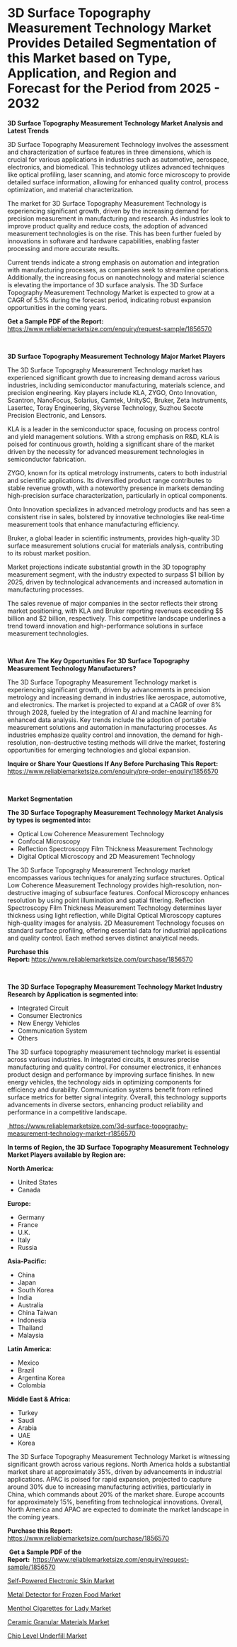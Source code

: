 <p><h1>3D Surface Topography Measurement Technology Market Provides Detailed Segmentation of this Market based on Type, Application, and Region and Forecast for the Period from 2025 - 2032</h1></p><p><strong>3D Surface Topography Measurement Technology Market Analysis and Latest Trends</strong></p>
<p><p>3D Surface Topography Measurement Technology involves the assessment and characterization of surface features in three dimensions, which is crucial for various applications in industries such as automotive, aerospace, electronics, and biomedical. This technology utilizes advanced techniques like optical profiling, laser scanning, and atomic force microscopy to provide detailed surface information, allowing for enhanced quality control, process optimization, and material characterization.</p><p>The market for 3D Surface Topography Measurement Technology is experiencing significant growth, driven by the increasing demand for precision measurement in manufacturing and research. As industries look to improve product quality and reduce costs, the adoption of advanced measurement technologies is on the rise. This has been further fueled by innovations in software and hardware capabilities, enabling faster processing and more accurate results.</p><p>Current trends indicate a strong emphasis on automation and integration with manufacturing processes, as companies seek to streamline operations. Additionally, the increasing focus on nanotechnology and material science is elevating the importance of 3D surface analysis. The 3D Surface Topography Measurement Technology Market is expected to grow at a CAGR of 5.5% during the forecast period, indicating robust expansion opportunities in the coming years.</p></p>
<p><strong>Get a Sample PDF of the Report:&nbsp;</strong> <a href="https://www.reliablemarketsize.com/enquiry/request-sample/1856570?utm_campaign=1901&utm_medium=2&utm_source=Github&utm_content=ia&utm_term=08012025&utm_id=3d-surface-topography-measurement-technology">https://www.reliablemarketsize.com/enquiry/request-sample/1856570</a></p>
<p>&nbsp;</p>
<p><strong>3D Surface Topography Measurement Technology Major Market Players</strong></p>
<p><p>The 3D Surface Topography Measurement Technology market has experienced significant growth due to increasing demand across various industries, including semiconductor manufacturing, materials science, and precision engineering. Key players include KLA, ZYGO, Onto Innovation, Scantron, NanoFocus, Solarius, Camtek, UnitySC, Bruker, Zeta Instruments, Lasertec, Toray Engineering, Skyverse Technology, Suzhou Secote Precision Electronic, and Lensors.</p><p>KLA is a leader in the semiconductor space, focusing on process control and yield management solutions. With a strong emphasis on R&D, KLA is poised for continuous growth, holding a significant share of the market driven by the necessity for advanced measurement technologies in semiconductor fabrication.</p><p>ZYGO, known for its optical metrology instruments, caters to both industrial and scientific applications. Its diversified product range contributes to stable revenue growth, with a noteworthy presence in markets demanding high-precision surface characterization, particularly in optical components.</p><p>Onto Innovation specializes in advanced metrology products and has seen a consistent rise in sales, bolstered by innovative technologies like real-time measurement tools that enhance manufacturing efficiency. </p><p>Bruker, a global leader in scientific instruments, provides high-quality 3D surface measurement solutions crucial for materials analysis, contributing to its robust market position. </p><p>Market projections indicate substantial growth in the 3D topography measurement segment, with the industry expected to surpass $1 billion by 2025, driven by technological advancements and increased automation in manufacturing processes.</p><p>The sales revenue of major companies in the sector reflects their strong market positioning, with KLA and Bruker reporting revenues exceeding $5 billion and $2 billion, respectively. This competitive landscape underlines a trend toward innovation and high-performance solutions in surface measurement technologies.</p></p>
<p>&nbsp;</p>
<p><strong>What Are The Key Opportunities For 3D Surface Topography Measurement Technology Manufacturers?</strong></p>
<p><p>The 3D Surface Topography Measurement Technology market is experiencing significant growth, driven by advancements in precision metrology and increasing demand in industries like aerospace, automotive, and electronics. The market is projected to expand at a CAGR of over 8% through 2028, fueled by the integration of AI and machine learning for enhanced data analysis. Key trends include the adoption of portable measurement solutions and automation in manufacturing processes. As industries emphasize quality control and innovation, the demand for high-resolution, non-destructive testing methods will drive the market, fostering opportunities for emerging technologies and global expansion.</p></p>
<p><strong>Inquire or Share Your Questions If Any Before Purchasing This Report:</strong> <a href="https://www.reliablemarketsize.com/enquiry/pre-order-enquiry/1856570?utm_campaign=1901&utm_medium=2&utm_source=Github&utm_content=ia&utm_term=08012025&utm_id=3d-surface-topography-measurement-technology">https://www.reliablemarketsize.com/enquiry/pre-order-enquiry/1856570</a></p>
<p>&nbsp;</p>
<p><strong>Market Segmentation</strong></p>
<p><strong>The 3D Surface Topography Measurement Technology Market Analysis by types is segmented into:</strong></p>
<p><ul><li>Optical Low Coherence Measurement Technology</li><li>Confocal Microscopy</li><li>Reflection Spectroscopy Film Thickness Measurement Technology</li><li>Digital Optical Microscopy and 2D Measurement Technology</li></ul></p>
<p><p>The 3D Surface Topography Measurement Technology market encompasses various techniques for analyzing surface structures. Optical Low Coherence Measurement Technology provides high-resolution, non-destructive imaging of subsurface features. Confocal Microscopy enhances resolution by using point illumination and spatial filtering. Reflection Spectroscopy Film Thickness Measurement Technology determines layer thickness using light reflection, while Digital Optical Microscopy captures high-quality images for analysis. 2D Measurement Technology focuses on standard surface profiling, offering essential data for industrial applications and quality control. Each method serves distinct analytical needs.</p></p>
<p><strong>Purchase this Report:&nbsp;</strong><a href="https://www.reliablemarketsize.com/purchase/1856570?utm_campaign=1901&utm_medium=2&utm_source=Github&utm_content=ia&utm_term=08012025&utm_id=3d-surface-topography-measurement-technology">https://www.reliablemarketsize.com/purchase/1856570</a></p>
<p>&nbsp;</p>
<p><strong>The 3D Surface Topography Measurement Technology Market Industry Research by Application is segmented into:</strong></p>
<p><ul><li>Integrated Circuit</li><li>Consumer Electronics</li><li>New Energy Vehicles</li><li>Communication System</li><li>Others</li></ul></p>
<p><p>The 3D surface topography measurement technology market is essential across various industries. In integrated circuits, it ensures precise manufacturing and quality control. For consumer electronics, it enhances product design and performance by improving surface finishes. In new energy vehicles, the technology aids in optimizing components for efficiency and durability. Communication systems benefit from refined surface metrics for better signal integrity. Overall, this technology supports advancements in diverse sectors, enhancing product reliability and performance in a competitive landscape.</p></p>
<p><a href="https://www.reliablemarketsize.com/3d-surface-topography-measurement-technology-market-r1856570?utm_campaign=1901&utm_medium=2&utm_source=Github&utm_content=ia&utm_term=08012025&utm_id=3d-surface-topography-measurement-technology">&nbsp;https://www.reliablemarketsize.com/3d-surface-topography-measurement-technology-market-r1856570</a></p>
<p><strong>In terms of Region, the 3D Surface Topography Measurement Technology Market Players available by Region are:</strong></p>
<p>
    <p> <strong> North America: </strong>
        <ul>
            <li>United States</li>
            <li>Canada</li>
        </ul>
        </p> 
    <p> <strong> Europe: </strong>
        <ul>
            <li>Germany</li>
            <li>France</li>
            <li>U.K.</li>
            <li>Italy</li>
            <li>Russia</li>
        </ul>
        </p> 
    <p> <strong> Asia-Pacific: </strong>
        <ul>
            <li>China</li>
            <li>Japan</li>
            <li>South Korea</li>
            <li>India</li>
            <li>Australia</li>
            <li>China Taiwan</li>
            <li>Indonesia</li>
            <li>Thailand</li>
            <li>Malaysia</li>
        </ul>
        </p> 
    <p> <strong> Latin America: </strong>
        <ul>
            <li>Mexico</li>
            <li>Brazil</li>
            <li>Argentina Korea</li>
            <li>Colombia</li>
        </ul>
        </p> 
    <p> <strong> Middle East & Africa: </strong>
        <ul>
            <li>Turkey</li>
            <li>Saudi</li>
            <li>Arabia</li>
            <li>UAE</li>
            <li>Korea</li>
        </ul>
    </p>
    </p>
<p><p>The 3D Surface Topography Measurement Technology Market is witnessing significant growth across various regions. North America holds a substantial market share at approximately 35%, driven by advancements in industrial applications. APAC is poised for rapid expansion, projected to capture around 30% due to increasing manufacturing activities, particularly in China, which commands about 20% of the market share. Europe accounts for approximately 15%, benefiting from technological innovations. Overall, North America and APAC are expected to dominate the market landscape in the coming years.</p></p>
<p><strong>Purchase this Report: </strong><a href="https://www.reliablemarketsize.com/purchase/1856570?utm_campaign=1901&utm_medium=2&utm_source=Github&utm_content=ia&utm_term=08012025&utm_id=3d-surface-topography-measurement-technology">https://www.reliablemarketsize.com/purchase/1856570</a></p>
<p>&nbsp;<strong>Get a Sample PDF of the Report:&nbsp;&nbsp;</strong><a href="https://www.reliablemarketsize.com/enquiry/request-sample/1856570?utm_campaign=1901&utm_medium=2&utm_source=Github&utm_content=ia&utm_term=08012025&utm_id=3d-surface-topography-measurement-technology">https://www.reliablemarketsize.com/enquiry/request-sample/1856570</a></p>
<p><strong></strong></p>
<p><p><a href="https://www.linkedin.com/pulse/insights-self-powered-electronic-skin-industry-market-financial-fgxye?utm_campaign=1901&utm_medium=2&utm_source=Github&utm_content=ia&utm_term=08012025&utm_id=3d-surface-topography-measurement-technology">Self-Powered Electronic Skin Market</a></p><p><a href="https://www.linkedin.com/pulse/metal-detector-frozen-food-market-forecast-highlights-2025-2032-3byhe?utm_campaign=1901&utm_medium=2&utm_source=Github&utm_content=ia&utm_term=08012025&utm_id=3d-surface-topography-measurement-technology">Metal Detector for Frozen Food Market</a></p><p><a href="https://www.linkedin.com/pulse/menthol-cigarettes-lady-market-insights-size-share-growth-drivers-fpwtc?utm_campaign=1901&utm_medium=2&utm_source=Github&utm_content=ia&utm_term=08012025&utm_id=3d-surface-topography-measurement-technology">Menthol Cigarettes for Lady Market</a></p><p><a href="https://www.linkedin.com/pulse/ceramic-granular-materials-market-outlook-2025-2032-comprehensive-an5de?utm_campaign=1901&utm_medium=2&utm_source=Github&utm_content=ia&utm_term=08012025&utm_id=3d-surface-topography-measurement-technology">Ceramic Granular Materials Market</a></p><p><a href="https://github.com/AKSHATREPORTPRIME/Market-Research-Report-List-6/blob/main/chip-level-underfill-market.md?utm_campaign=1901&utm_medium=2&utm_source=Github&utm_content=ia&utm_term=08012025&utm_id=3d-surface-topography-measurement-technology">Chip Level Underfill Market</a></p></p>